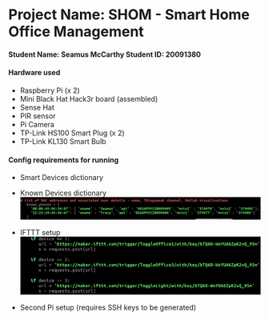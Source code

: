 # Project Name: SHOM - Smart Home Office Management 
#### Student Name: Seamus McCarthy   Student ID: 20091380

#### Hardware used
- Raspberry Pi (x 2)
- Mini Black Hat Hack3r board (assembled)
- Sense Hat
- PIR sensor
- Pi Camera
- TP-Link HS100 Smart Plug (x 2)
- TP-Link KL130 Smart Bulb

#### Config requirements for running
- Smart Devices dictionary

- Known Devices dictionary
![alt text][KD]

- IFTTT setup
![alt text][IFTTT]

- Second Pi setup (requires SSH keys to be generated)

[KD]: https://github.com/SeamusMcCarthy/CompSysAssign2/blob/master/doc_images/KnownDevices.jpg "Known devices definition"
[IFTTT]: https://github.com/SeamusMcCarthy/CompSysAssign2/blob/master/doc_images/IFTTT.jpg "IFTTT applet calling"
